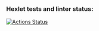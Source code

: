 ### Hexlet tests and linter status:
[![Actions Status](https://github.com/BlazeBud/qa-engineer-project-84/actions/workflows/hexlet-check.yml/badge.svg)](https://github.com/BlazeBud/qa-engineer-project-84/actions)